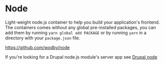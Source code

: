 # Node

Light-weight node.js container to help you build your application's frontend. The containers comes without any global pre-installed packages, you can add them by running `yarn global add PACKAGE` or by running `yarn` in a directory with your `package.json` file.

https://github.com/wodby/node 

If you're looking for a Drupal node.js module's server app see [Drupal node](drupal-node.md) 